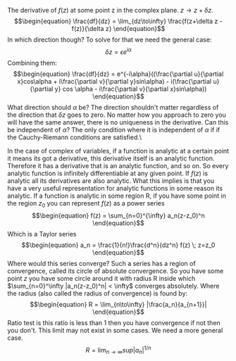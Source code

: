 The derivative of $f(z)$ at some point z in the complex plane. $z\rightarrow z+ \delta z$. 
$$\begin{equation}
    \frac{df}{dz} = \lim_{dz\to\infty} \frac{f(z+\delta z - f(z)}{\delta z}
\end{equation}$$
In which direction though? To solve for that we need the general case:
$$\begin{equation}
    \delta z = \epsilon e^{i\alpha}
\end{equation}$$
Combining them:
$$\begin{equation}
    \frac{df}{dz} = e^{-i\alpha}((\frac{\partial u}{\partial x}cos\alpha + i\frac{\partial v}{\partial y}sin\alpha) - i(\frac{\partial u}{\partial y} cos \alpha - i\frac{\partial v}{\partial x}sin\alpha))
\end{equation}$$
What direction should $\alpha$ be? The direction shouldn't matter regardless of the direction that $\delta z$ goes to zero. No matter how you approach to zero you will have the same answer, there is no uniqueness in the derivative. Can this be independent of $\alpha$? The only condition where it is independent of $\alpha$ if if the Cauchy-Riemann conditions are satisfied.\\

In the case of complex of variables, if a function is analytic at a certain point it means its got a derivative, this derivative itself is an analytic function. Therefore it has a derivative that is an analytic function, and so on. So every analytic function is infinitely differentiable at any given point. If $f(z)$ is analytic all its derivatives are also analytic. What this implies is that you have a very useful representation for analytic functions in some reason its analytic. If a function is analytic in some region R, if you have some point in the region $z_0$ you can represent $f(z)$ as a power series 
$$\begin{equation}
    f(z) = \sum_{n=0}^{\infty} a_n(z-z_0)^n
\end{equation}$$
Which is a Taylor series
$$\begin{equation}
    a_n = \frac{1}{n!}\frac{d^n}{dz^n} f(z) \; z=z_0
\end{equation}$$
Where would this series converge? Such a series has a region of convergence, called its circle of absolute convergence. So you have some point $z$ you have some circle around it with radius R inside which $\sum_{n=0}^\infty |a_n(z-z_0)^n| < \infty$ converges absolutely. Where the radius (also called the radius of convergence) is found by:
$$\begin{equation}
    R = \lim_{n\to\infty} |\frac{a_n}{a_{n+1}}|
\end{equation}$$
Ratio test is this ratio is less than 1 then you have convergence if not then you don't. This limit may not exist in some cases. We need a more general case.
$$\begin{equation}
    R = \lim_{n\to\infty} sup |a_n|^{1/n}
\end{equation}$$